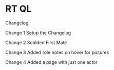 RT
QL
================================================
Changelog

Change 1
Setup the Changelog

Change 2
Scolded First Mate

Change 3
Added role notes on hover for pictures

Change 4
Added a page with just one actor